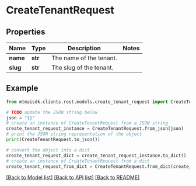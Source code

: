 # CreateTenantRequest


## Properties

Name | Type | Description | Notes
------------ | ------------- | ------------- | -------------
**name** | **str** | The name of the tenant. | 
**slug** | **str** | The slug of the tenant. | 

## Example

```python
from mtmaisdk.clients.rest.models.create_tenant_request import CreateTenantRequest

# TODO update the JSON string below
json = "{}"
# create an instance of CreateTenantRequest from a JSON string
create_tenant_request_instance = CreateTenantRequest.from_json(json)
# print the JSON string representation of the object
print(CreateTenantRequest.to_json())

# convert the object into a dict
create_tenant_request_dict = create_tenant_request_instance.to_dict()
# create an instance of CreateTenantRequest from a dict
create_tenant_request_from_dict = CreateTenantRequest.from_dict(create_tenant_request_dict)
```
[[Back to Model list]](../README.md#documentation-for-models) [[Back to API list]](../README.md#documentation-for-api-endpoints) [[Back to README]](../README.md)


